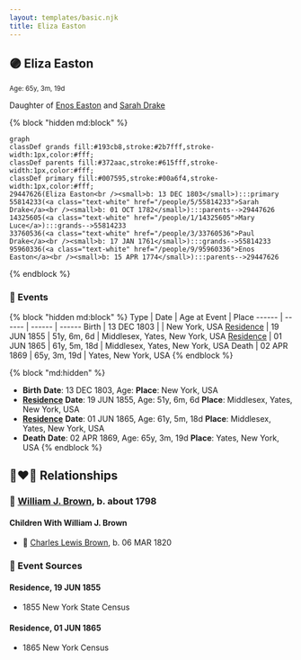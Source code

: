 ```yaml
---
layout: templates/basic.njk
title: Eliza Easton
---
```

## 🟣 Eliza Easton
<small>Age: 65y, 3m, 19d</small>

Daughter of [Enos Easton](/people/9/95960336) and [Sarah Drake](/people/5/55814233)

{% block "hidden md:block" %}
```mermaid
graph
classDef grands fill:#193cb8,stroke:#2b7fff,stroke-width:1px,color:#fff;
classDef parents fill:#372aac,stroke:#615fff,stroke-width:1px,color:#fff;
classDef primary fill:#007595,stroke:#00a6f4,stroke-width:1px,color:#fff;
29447626(Eliza Easton<br /><small>b: 13 DEC 1803</small>):::primary
55814233(<a class="text-white" href="/people/5/55814233">Sarah Drake</a><br /><small>b: 01 OCT 1782</small>):::parents-->29447626
14325605(<a class="text-white" href="/people/1/14325605">Mary Luce</a>):::grands-->55814233
33760536(<a class="text-white" href="/people/3/33760536">Paul Drake</a><br /><small>b: 17 JAN 1761</small>):::grands-->55814233
95960336(<a class="text-white" href="/people/9/95960336">Enos Easton</a><br /><small>b: 15 APR 1774</small>):::parents-->29447626
```
{% endblock %}

### 📆 Events

{% block "hidden md:block" %}
Type | Date | Age at Event | Place
------ | ------ | ------ | ------
Birth | 13 DEC 1803 |  | New York, USA
[Residence](#event-event-0) | 19 JUN 1855 | 51y, 6m, 6d | Middlesex, Yates, New York, USA
[Residence](#event-event-1) | 01 JUN 1865 | 61y, 5m, 18d | Middlesex, Yates, New York, USA
Death | 02 APR 1869 | 65y, 3m, 19d | Yates, New York, USA
{% endblock %}

{% block "md:hidden" %}
- **Birth**
**Date**: 13 DEC 1803, Age:
**Place**: New York, USA
- **[Residence](#event-event-0)**
**Date**: 19 JUN 1855, Age: 51y, 6m, 6d
**Place**: Middlesex, Yates, New York, USA
- **[Residence](#event-event-1)**
**Date**: 01 JUN 1865, Age: 61y, 5m, 18d
**Place**: Middlesex, Yates, New York, USA
- **Death**
**Date**: 02 APR 1869, Age: 65y, 3m, 19d
**Place**: Yates, New York, USA
{% endblock %}

## 👩‍❤️‍👨 Relationships

### 🔵 [William J. Brown](/people/3/37180394), b. about 1798

#### Children With William J. Brown
* 🔵 [Charles Lewis Brown](/people/7/70538697), b. 06 MAR 1820
### 📰 Event Sources

#### <a id="event-event-0"></a> Residence, 19 JUN 1855
* 1855 New York State Census

#### <a id="event-event-1"></a> Residence, 01 JUN 1865
* 1865 New York Census
